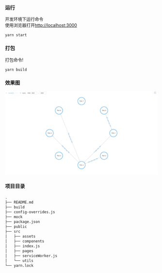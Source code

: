 
### 运行

开发环境下运行命令<br />
使用浏览器打开[http://localhost:3000](http://localhost:3000)

```
yarn start
```


### 打包

打包命令!
```
yarn build

```
### 效果图
![效果图](https://github.com/qiuysh/react_g6_demo/blob/master/src/assets/images/tuli.png)



### 项目目录
```
.
├── README.md
├── build
├── config-overrides.js
├── mock
├── package.json
├── public
├── src
│   ├── assets
│   ├── components
│   ├── index.js
│   ├── pages
│   ├── serviceWorker.js
│   └── utils
└── yarn.lock
```